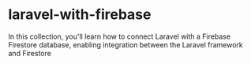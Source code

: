 # laravel-with-firebase
In this collection, you'll learn how to connect Laravel with a Firebase Firestore database, enabling integration between the Laravel framework and Firestore
